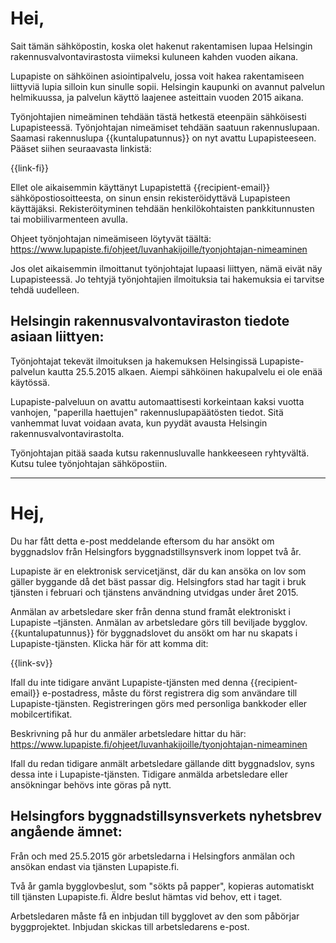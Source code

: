 # Hei,

Sait t&auml;m&auml;n s&auml;hk&ouml;postin, koska olet hakenut rakentamisen lupaa Helsingin rakennusvalvontavirastosta viimeksi kuluneen kahden vuoden aikana.

Lupapiste on s&auml;hk&ouml;inen asiointipalvelu, jossa voit hakea rakentamiseen liittyvi&auml; lupia silloin kun sinulle sopii. Helsingin kaupunki on avannut palvelun helmikuussa, ja palvelun k&auml;ytt&ouml; laajenee asteittain vuoden 2015 aikana.

Ty&ouml;njohtajien nime&auml;minen tehd&auml;&auml;n t&auml;st&auml; hetkest&auml; eteenp&auml;in s&auml;hk&ouml;isesti Lupapisteess&auml;. Ty&ouml;njohtajan nime&auml;miset tehd&auml;&auml;n saatuun rakennuslupaan. Saamasi rakennuslupa {{kuntalupatunnus}} on nyt avattu Lupapisteeseen. P&auml;&auml;set siihen seuraavasta linkist&auml;:

{{link-fi}}

Ellet ole aikaisemmin k&auml;ytt&auml;nyt Lupapistett&auml; {{recipient-email}} s&auml;hk&ouml;postiosoitteesta, on sinun ensin rekister&ouml;idytt&auml;v&auml; Lupapisteen k&auml;ytt&auml;j&auml;ksi. Rekister&ouml;ityminen tehd&auml;&auml;n henkil&ouml;kohtaisten pankkitunnusten tai mobiilivarmenteen avulla.

Ohjeet ty&ouml;njohtajan nime&auml;miseen l&ouml;ytyv&auml;t t&auml;&auml;lt&auml;: https://www.lupapiste.fi/ohjeet/luvanhakijoille/tyonjohtajan-nimeaminen

Jos olet aikaisemmin ilmoittanut ty&ouml;njohtajat lupaasi liittyen, n&auml;m&auml; eiv&auml;t n&auml;y Lupapisteess&auml;. Jo tehtyj&auml; ty&ouml;njohtajien ilmoituksia tai hakemuksia ei tarvitse tehd&auml; uudelleen.

## Helsingin rakennusvalvontaviraston tiedote asiaan liittyen:

Ty&ouml;njohtajat tekev&auml;t ilmoituksen ja hakemuksen Helsingiss&auml; Lupapiste-palvelun kautta 25.5.2015 alkaen. Aiempi s&auml;hk&ouml;inen hakupalvelu ei ole en&auml;&auml; k&auml;yt&ouml;ss&auml;.

Lupapiste-palveluun on avattu automaattisesti korkeintaan kaksi vuotta vanhojen, "paperilla haettujen" rakennuslupap&auml;&auml;t&ouml;sten tiedot. Sit&auml; vanhemmat luvat voidaan avata, kun pyyd&auml;t avausta Helsingin rakennusvalvontavirastolta.

Ty&ouml;njohtajan pit&auml;&auml; saada kutsu rakennusluvalle hankkeeseen ryhtyv&auml;lt&auml;. Kutsu tulee ty&ouml;njohtajan s&auml;hk&ouml;postiin.


---

# Hej,

Du har fått detta e-post meddelande eftersom du har ans&ouml;kt om byggnadslov från Helsingfors byggnadstillsynsverk inom loppet två år.

Lupapiste &auml;r en elektronisk servicetj&auml;nst, d&auml;r du kan ans&ouml;ka on lov som g&auml;ller byggande då det b&auml;st passar dig. Helsingfors stad har tagit i bruk tj&auml;nsten i februari och tj&auml;nstens anv&auml;ndning utvidgas under året 2015.

Anm&auml;lan av arbetsledare sker från denna stund framåt elektroniskt i Lupapiste –tj&auml;nsten. Anm&auml;lan av arbetsledare g&ouml;rs till beviljade bygglov. {{kuntalupatunnus}} f&ouml;r byggnadslovet du ans&ouml;kt om har nu skapats i Lupapiste-tj&auml;nsten. Klicka h&auml;r f&ouml;r att komma dit:

{{link-sv}}

Ifall du inte tidigare anv&auml;nt Lupapiste-tj&auml;nsten med denna {{recipient-email}} e-postadress, måste du f&ouml;rst registrera dig som anv&auml;ndare till Lupapiste-tj&auml;nsten. Registreringen g&ouml;rs med personliga bankkoder eller mobilcertifikat.

Beskrivning på hur du anm&auml;ler arbetsledare hittar du h&auml;r: https://www.lupapiste.fi/ohjeet/luvanhakijoille/tyonjohtajan-nimeaminen

Ifall du redan tidigare anm&auml;lt arbetsledare g&auml;llande ditt byggnadslov, syns dessa inte i  Lupapiste-tj&auml;nsten. Tidigare anm&auml;lda arbetsledare eller ans&ouml;kningar beh&ouml;vs inte g&ouml;ras på nytt.

## Helsingfors byggnadstillsynsverkets nyhetsbrev angående &auml;mnet:

Från och med 25.5.2015 g&ouml;r arbetsledarna i Helsingfors anm&auml;lan och ans&ouml;kan endast via tj&auml;nsten Lupapiste.fi.

Två år gamla bygglovbeslut, som "s&ouml;kts på papper", kopieras automatiskt till tj&auml;nsten Lupapiste.fi. &Auml;ldre beslut h&auml;mtas vid behov, ett i taget.

Arbetsledaren måste få en inbjudan till bygglovet av den som påb&ouml;rjar byggprojektet. Inbjudan skickas till arbetsledarens e-post.



